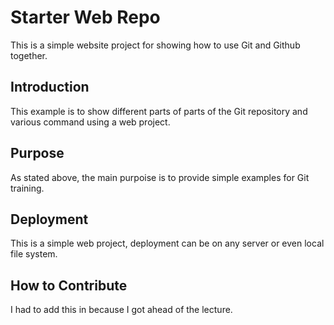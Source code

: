# Starter Web Repo

This is a simple website project for showing how to use Git and Github together.
## Introduction

This example is to show different parts of parts of the Git repository and various command using a web project.

## Purpose

As stated above, the main purpoise is to provide simple examples for Git training. 

## Deployment
This is a simple web project, deployment can be on any server or even local file system. 

## How to Contribute
I had to add this in because I got ahead of the lecture.